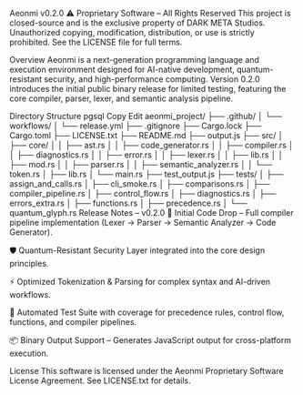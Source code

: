Aeonmi v0.2.0
⚠ Proprietary Software – All Rights Reserved
This project is closed-source and is the exclusive property of DARK META Studios. Unauthorized copying, modification, distribution, or use is strictly prohibited. See the LICENSE file for full terms.

Overview
Aeonmi is a next-generation programming language and execution environment designed for AI-native development, quantum-resistant security, and high-performance computing.
Version 0.2.0 introduces the initial public binary release for limited testing, featuring the core compiler, parser, lexer, and semantic analysis pipeline.

Directory Structure
pgsql
Copy
Edit
aeonmi_project/
├── .github/
│   └── workflows/
│       └── release.yml
├── .gitignore
├── Cargo.lock
├── Cargo.toml
├── LICENSE.txt
├── README.md
├── output.js
├── src/
│   ├── core/
│   │   ├── ast.rs
│   │   ├── code_generator.rs
│   │   ├── compiler.rs
│   │   ├── diagnostics.rs
│   │   ├── error.rs
│   │   ├── lexer.rs
│   │   ├── lib.rs
│   │   ├── mod.rs
│   │   ├── parser.rs
│   │   ├── semantic_analyzer.rs
│   │   └── token.rs
│   ├── lib.rs
│   └── main.rs
├── test_output.js
├── tests/
│   ├── assign_and_calls.rs
│   ├── cli_smoke.rs
│   ├── comparisons.rs
│   ├── compiler_pipeline.rs
│   ├── control_flow.rs
│   ├── diagnostics.rs
│   ├── errors_extra.rs
│   ├── functions.rs
│   ├── precedence.rs
│   └── quantum_glyph.rs
Release Notes – v0.2.0
🚀 Initial Code Drop – Full compiler pipeline implementation (Lexer → Parser → Semantic Analyzer → Code Generator).

🛡 Quantum-Resistant Security Layer integrated into the core design principles.

⚡ Optimized Tokenization & Parsing for complex syntax and AI-driven workflows.

🧪 Automated Test Suite with coverage for precedence rules, control flow, functions, and compiler pipelines.

📦 Binary Output Support – Generates JavaScript output for cross-platform execution.

License
This software is licensed under the Aeonmi Proprietary Software License Agreement.
See LICENSE.txt for details.
